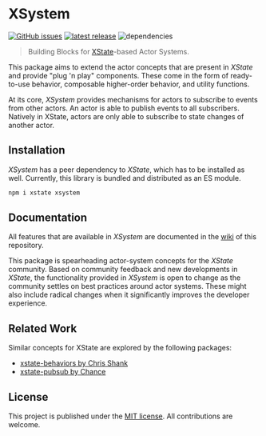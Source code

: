 # XSystem

[![GitHub issues](https://shields.io/github/issues-raw/christoph-fricke/xsystem?style=for-the-badge)](https://github.com/christoph-fricke/xsystem/issues)
[![latest release](https://shields.io/github/v/release/christoph-fricke/xsystem?style=for-the-badge)](https://github.com/christoph-fricke/xsystem/releases/latest)
![dependencies](https://img.shields.io/badge/dependencies-none-success?style=for-the-badge)

> Building Blocks for [XState](https://github.com/statelyai/xstate)-based Actor
> Systems.

This package aims to extend the actor concepts that are present in _XState_ and
provide "plug 'n play" components. These come in the form of ready-to-use
behavior, composable higher-order behavior, and utility functions.

At its core, _XSystem_ provides mechanisms for actors to subscribe to events
from other actors. An actor is able to publish events to all subscribers.
Natively in XState, actors are only able to subscribe to state changes of
another actor.

## Installation

_XSystem_ has a peer dependency to _XState_, which has to be installed as well.
Currently, this library is bundled and distributed as an ES module.

```bash
npm i xstate xsystem
```

## Documentation

All features that are available in _XSystem_ are documented in the
[wiki](https://github.com/christoph-fricke/xsystem/wiki) of this repository.

This package is spearheading actor-system concepts for the _XState_ community.
Based on community feedback and new developments in _XState_, the functionality
provided in _XSystem_ is open to change as the community settles on best
practices around actor systems. These might also include radical changes when it
significantly improves the developer experience.

## Related Work

Similar concepts for XState are explored by the following packages:

- [xstate-behaviors by Chris Shank](https://github.com/ChrisShank/xstate-behaviors)
- [xstate-pubsub by Chance](https://github.com/chanced/xstate-pubsub)

## License

This project is published under the [MIT license](./LICENSE). All contributions
are welcome.

